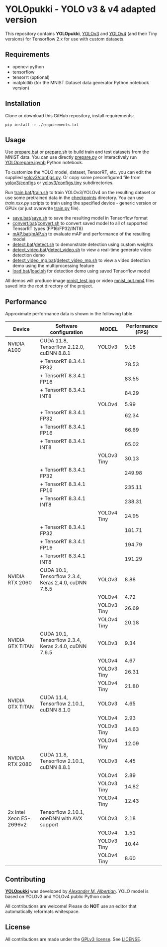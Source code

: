 # YOLOpukki - YOLO v3 & v4 adapted version

This repository contains **YOLOpukki**, [YOLOv3](https://arxiv.org/pdf/1804.02767.pdf) and [YOLOv4](https://arxiv.org/pdf/2004.10934.pdf) (and their Tiny versions) for Tensorflow 2.x for use with custom datasets.

## Requirements

- opencv-python
- tensorflow
- tensorrt (optional)
- matplotlib (for the MNIST Dataset data generator Python notebook version)

## Installation

Clone or download this GitHub repository, install requirements:
```
pip install -r ./requirements.txt
```

## Usage

Use [prepare.bat](prepare.bat) or [prepare.sh](prepare.sh) to build train and test datasets from the MNIST data.
You can use directly [prepare.py](prepare.py) or interactively run [YOLOprepare.ipynb](YOLOprepare.ipynb) Python notebook.

To customize the YOLO model, dataset, TensorRT, etc. you can edit the supplied [yolov3/configs.py](yolov3/configs.py). Or copy some preconfigured file from [yolov3/configs](yolov3/configs) or [yolov3/configs.tiny](yolov3/configs.tiny) subdirectories.

Run [train.bat](train.bat)/[train.sh](train.sh) to train YOLOv3/YOLOv4 on the resulting dataset or use some pretrained data in the [checkpoints](checkpoints) directory. You can use *train.xxx.py* scripts to train using the specified device - generic version or GPUx (or just overwrite [train.py](train.py) file).

- [save.bat](save.bat)/[save.sh](save.sh) to save the resulting model in Tensorflow format
- [convert.bat](convert.bat)/[convert.sh](convert.sh) to convert saved model to all of supported TensorRT types (FP16/FP32/INT8)
- [mAP.bat](mAP.bat)/[mAP.sh](mAP.sh) to evaluate mAP and performance of the resulting model
- [detect.bat](detect.bat)/[detect.sh](detect.sh) to demonstrate detection using custom weights
- [detect_video.bat](detect_video.bat)/[detect_video.sh](detect_video.sh) to view a real-time generate video detection demo
- [detect_video_mp.bat](detect_video_mp.bat)/[detect_video_mp.sh](detect_video_mp.sh) to view a video detection demo using the multiprocessing feature
- [load.bat](load.bat)/[load.sh](load.sh) for detection demo using saved Tensorflow model

All demos will produce image [mnist_test.jpg](mnist_test.jpg) or video [mnist_out.mp4](mnist_out.mp4) files saved into the root directory of the project.

## Performance

Approximate performance data is shown in the following table.

| Device                  | Software configuration                                 | MODEL          | Performance (FPS)     |
|-------------------------|--------------------------------------------------------|----------------|-----------------------|
| NVIDIA A100             | CUDA 11.8, Tensorflow 2.12.0, cuDNN 8.8.1              | YOLOv3         | 9.16                  |
|                         | + TensorRT 8.3.4.1 FP32                                |                | 78.53                 |
|                         | + TensorRT 8.3.4.1 FP16                                |                | 83.55                 |
|                         | + TensorRT 8.3.4.1 INT8                                |                | 84.29                 |
|                         |                                                        | YOLOv4         | 5.99                  |
|                         | + TensorRT 8.3.4.1 FP32                                |                | 62.34                 |
|                         | + TensorRT 8.3.4.1 FP16                                |                | 66.69                 |
|                         | + TensorRT 8.3.4.1 INT8                                |                | 65.02                 |
|                         |                                                        | YOLOv3 Tiny    | 30.13                 |
|                         | + TensorRT 8.3.4.1 FP32                                |                | 249.98                |
|                         | + TensorRT 8.3.4.1 FP16                                |                | 235.11                |
|                         | + TensorRT 8.3.4.1 INT8                                |                | 238.31                |
|                         |                                                        | YOLOv4 Tiny    | 24.95                 |
|                         | + TensorRT 8.3.4.1 FP32                                |                | 181.71                |
|                         | + TensorRT 8.3.4.1 FP16                                |                | 194.79                |
|                         | + TensorRT 8.3.4.1 INT8                                |                | 191.29                |
| NVIDIA RTX 2060         | CUDA 10.1, Tensorflow 2.3.4, Keras 2.4.0, cuDNN 7.6.5  | YOLOv3         | 8.88                  |
|                         |                                                        | YOLOv4         | 4.72                  |
|                         |                                                        | YOLOv3 Tiny    | 26.69                 |
|                         |                                                        | YOLOv4 Tiny    | 20.18                 |
| NVIDIA GTX TITAN        | CUDA 10.1, Tensorflow 2.3.4, Keras 2.4.0, cuDNN 7.6.5  | YOLOv3         | 9.34                  |
|                         |                                                        | YOLOv4         | 4.67                  |
|                         |                                                        | YOLOv3 Tiny    | 26.31                 |
|                         |                                                        | YOLOv4 Tiny    | 21.80                 |
| NVIDIA GTX TITAN        | CUDA 11.4, Tensorflow 2.10.1, cuDNN 8.1.0              | YOLOv3         | 4.65                  |
|                         |                                                        | YOLOv4         | 2.93                  |
|                         |                                                        | YOLOv3 Tiny    | 14.63                 |
|                         |                                                        | YOLOv4 Tiny    | 12.09                 |
| NVIDIA RTX 2080         | CUDA 11.8, Tensorflow 2.10.1, cuDNN 8.8.1              | YOLOv3         | 4.45                  |
|                         |                                                        | YOLOv4         | 2.89                  |
|                         |                                                        | YOLOv3 Tiny    | 14.82                 |
|                         |                                                        | YOLOv4 Tiny    | 12.43                 |
| 2x Intel Xeon E5-2696v2 | Tensorflow 2.10.1, oneDNN with AVX support             | YOLOv3         | 2.18                  |
|                         |                                                        | YOLOv4         | 1.51                  |
|                         |                                                        | YOLOv3 Tiny    | 10.44                 |
|                         |                                                        | YOLOv4 Tiny    | 8.60                  |

## Contributing

**[YOLOpukki](https://github.com/assa77/YOLOpukki)** was developed by *[Alexander M. Albertian](mailto:assa@4ip.ru)*.
YOLO model is based on YOLOv3 and YOLOv4 public Python code.

All contributions are welcome! Please do **NOT** use an editor that automatically reformats whitespace.

## License

All contributions are made under the [GPLv3 license](http://www.gnu.org/licenses/gpl-3.0.en.html). See [LICENSE](LICENSE).
